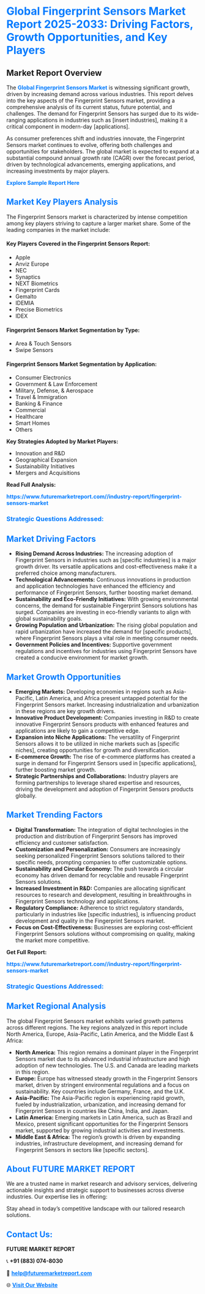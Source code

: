 <h1 style="color: #007BFF;">Global Fingerprint Sensors Market Report 2025-2033: Driving Factors, Growth Opportunities, and Key Players</h1>

<section id="overview">
<h2>Market Report Overview</h2>
<p>The <a href="https://www.futuremarketreport.com//industry-report/fingerprint-sensors-market" style="color: #007BFF; text-decoration: none;"><strong>Global Fingerprint Sensors Market</strong></a> is witnessing significant growth, driven by increasing demand across various industries. This report delves into the key aspects of the Fingerprint Sensors market, providing a comprehensive analysis of its current status, future potential, and challenges. The demand for Fingerprint Sensors has surged due to its wide-ranging applications in industries such as [insert industries], making it a critical component in modern-day [applications].</p>
<p>As consumer preferences shift and industries innovate, the Fingerprint Sensors market continues to evolve, offering both challenges and opportunities for stakeholders. The global market is expected to expand at a substantial compound annual growth rate (CAGR) over the forecast period, driven by technological advancements, emerging applications, and increasing investments by major players.</p>
</section>

<section id="overview">
<p><a href="https://www.futuremarketreport.com//request-sample/reportId=75937" style="color: #007BFF; text-decoration: none;"><strong>Explore Sample Report Here</strong></a></p>
</section>

<section id="key-players">
<h2 style="color: #007BFF;">Market Key Players Analysis</h2>
<p>The Fingerprint Sensors market is characterized by intense competition among key players striving to capture a larger market share. Some of the leading companies in the market include:</p>
<h4>Key Players Covered in the Fingerprint Sensors Report:</h4>
<ul><li>Apple</li><li>Anviz Europe</li><li>NEC</li><li>Synaptics</li><li>NEXT Biometrics</li><li>Fingerprint Cards</li><li>Gemalto</li><li>IDEMIA</li><li>Precise Biometrics</li><li>IDEX</li></ul>
<h4>Fingerprint Sensors Market Segmentation by Type:</h4>
<ul><li>Area &amp; Touch Sensors</li><li>Swipe Sensors</li></ul>

<h4>Fingerprint Sensors Market Segmentation by Application:</h4>
<ul><li>Consumer Electronics</li><li>Government &amp; Law Enforcement</li><li>Military, Defense, &amp; Aerospace</li><li>Travel &amp; Immigration</li><li>Banking &amp; Finance</li><li>Commercial</li><li>Healthcare</li><li>Smart Homes</li><li>Others</li></ul>
<p><strong>Key Strategies Adopted by Market Players:</strong></p>
<ul>
<li>Innovation and R&D</li>
<li>Geographical Expansion</li>
<li>Sustainability Initiatives</li>
<li>Mergers and Acquisitions</li>
</ul>
</section>

<section>
<p><strong>Read Full Analysis: </strong></p><a href="https://www.futuremarketreport.com//industry-report/fingerprint-sensors-market" style="color: #007BFF; text-decoration: none;"><strong>https://www.futuremarketreport.com//industry-report/fingerprint-sensors-market</strong></a>
<h3 style="color: #007BFF;">Strategic Questions Addressed:</h3>
</section>

<section id="driving-factors">
<h2 style="color: #007BFF;">Market Driving Factors</h2>
<ul>
<li><strong>Rising Demand Across Industries:</strong> The increasing adoption of Fingerprint Sensors in industries such as [specific industries] is a major growth driver. Its versatile applications and cost-effectiveness make it a preferred choice among manufacturers.</li>
<li><strong>Technological Advancements:</strong> Continuous innovations in production and application technologies have enhanced the efficiency and performance of Fingerprint Sensors, further boosting market demand.</li>
<li><strong>Sustainability and Eco-Friendly Initiatives:</strong> With growing environmental concerns, the demand for sustainable Fingerprint Sensors solutions has surged. Companies are investing in eco-friendly variants to align with global sustainability goals.</li>
<li><strong>Growing Population and Urbanization:</strong> The rising global population and rapid urbanization have increased the demand for [specific products], where Fingerprint Sensors plays a vital role in meeting consumer needs.</li>
<li><strong>Government Policies and Incentives:</strong> Supportive government regulations and incentives for industries using Fingerprint Sensors have created a conducive environment for market growth.</li>
</ul>
</section>

<section id="growth-opportunities">
<h2 style="color: #007BFF;">Market Growth Opportunities</h2>
<ul>
<li><strong>Emerging Markets:</strong> Developing economies in regions such as Asia-Pacific, Latin America, and Africa present untapped potential for the Fingerprint Sensors market. Increasing industrialization and urbanization in these regions are key growth drivers.</li>
<li><strong>Innovative Product Development:</strong> Companies investing in R&D to create innovative Fingerprint Sensors products with enhanced features and applications are likely to gain a competitive edge.</li>
<li><strong>Expansion into Niche Applications:</strong> The versatility of Fingerprint Sensors allows it to be utilized in niche markets such as [specific niches], creating opportunities for growth and diversification.</li>
<li><strong>E-commerce Growth:</strong> The rise of e-commerce platforms has created a surge in demand for Fingerprint Sensors used in [specific applications], further boosting market growth.</li>
<li><strong>Strategic Partnerships and Collaborations:</strong> Industry players are forming partnerships to leverage shared expertise and resources, driving the development and adoption of Fingerprint Sensors products globally.</li>
</ul>
</section>

<section id="trending-factors">
<h2 style="color: #007BFF;">Market Trending Factors</h2>
<ul>
<li><strong>Digital Transformation:</strong> The integration of digital technologies in the production and distribution of Fingerprint Sensors has improved efficiency and customer satisfaction.</li>
<li><strong>Customization and Personalization:</strong> Consumers are increasingly seeking personalized Fingerprint Sensors solutions tailored to their specific needs, prompting companies to offer customizable options.</li>
<li><strong>Sustainability and Circular Economy:</strong> The push towards a circular economy has driven demand for recyclable and reusable Fingerprint Sensors solutions.</li>
<li><strong>Increased Investment in R&D:</strong> Companies are allocating significant resources to research and development, resulting in breakthroughs in Fingerprint Sensors technology and applications.</li>
<li><strong>Regulatory Compliance:</strong> Adherence to strict regulatory standards, particularly in industries like [specific industries], is influencing product development and quality in the Fingerprint Sensors market.</li>
<li><strong>Focus on Cost-Effectiveness:</strong> Businesses are exploring cost-efficient Fingerprint Sensors solutions without compromising on quality, making the market more competitive.</li>
</ul>
</section>

<section>
<p><strong>Get Full Report: </strong></p><a href="https://www.futuremarketreport.com//industry-report/fingerprint-sensors-market" style="color: #007BFF; text-decoration: none;"><strong>https://www.futuremarketreport.com//industry-report/fingerprint-sensors-market</strong></a>
<h3 style="color: #007BFF;">Strategic Questions Addressed:</h3>
</section>


<section id="regional-analysis">
<h2 style="color: #007BFF;">Market Regional Analysis</h2>
<p>The global Fingerprint Sensors market exhibits varied growth patterns across different regions. The key regions analyzed in this report include North America, Europe, Asia-Pacific, Latin America, and the Middle East & Africa:</p>
<ul>
<li><strong>North America:</strong> This region remains a dominant player in the Fingerprint Sensors market due to its advanced industrial infrastructure and high adoption of new technologies. The U.S. and Canada are leading markets in this region.</li>
<li><strong>Europe:</strong> Europe has witnessed steady growth in the Fingerprint Sensors market, driven by stringent environmental regulations and a focus on sustainability. Key countries include Germany, France, and the U.K.</li>
<li><strong>Asia-Pacific:</strong> The Asia-Pacific region is experiencing rapid growth, fueled by industrialization, urbanization, and increasing demand for Fingerprint Sensors in countries like China, India, and Japan.</li>
<li><strong>Latin America:</strong> Emerging markets in Latin America, such as Brazil and Mexico, present significant opportunities for the Fingerprint Sensors market, supported by growing industrial activities and investments.</li>
<li><strong>Middle East & Africa:</strong> The region’s growth is driven by expanding industries, infrastructure development, and increasing demand for Fingerprint Sensors in sectors like [specific sectors].</li>
</ul>
</section>

<footer>
<h2 style="color: #007BFF;">About FUTURE MARKET REPORT</h2>
<p>We are a trusted name in market research and advisory services, delivering actionable insights and strategic support to businesses across diverse industries. Our expertise lies in offering:</p>

<p>Stay ahead in today’s competitive landscape with our tailored research solutions.</p>

<h2 style="color: #007BFF;">Contact Us:</h2>
<p><strong>FUTURE MARKET REPORT</strong></p>
<p>📞 <strong>+91 (883) 074-8030</strong></p>
<p>📧 <strong><a href="mailto:help@futuremarketreport.com" style="color: #007BFF;">help@futuremarketreport.com</a></strong></p>
<p>🌐 <strong><a href="https://www.futuremarketreport.com/" style="color: #007BFF;">Visit Our Website</a></strong></p>
</footer>